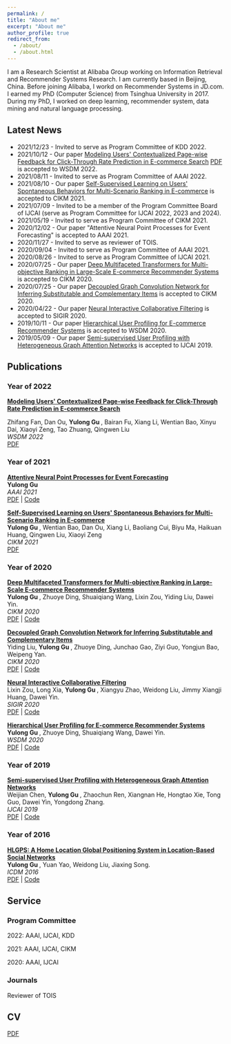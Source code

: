 ```yaml
---
permalink: /
title: "About me"
excerpt: "About me"
author_profile: true
redirect_from:
  - /about/
  - /about.html
---
```


I am a Research Scientist at Alibaba Group working on Information Retrieval and Recommender Systems Research. I am currently based in Beijing, China. Before joining Alibaba, I workd on Recommender Systems in JD.com. I earned my PhD (Computer Science)  from Tsinghua University in 2017. During my PhD, I worked on deep learning, recommender system, data mining and natural language processing.


## Latest News
* 2021/12/23 - Invited to serve as Program Committee of KDD 2022.
* 2021/10/12 - Our paper [Modeling Users' Contextualized Page-wise Feedback for Click-Through Rate Prediction in E-commerce Search](https://github.com/guyulongcs/Awesome-Deep-Learning-Papers-for-Search-Recommendation-Advertising/blob/master/3_Ranking/2022%20(Alibaba)%20(WSDM)%20Modeling%20Users%E2%80%99%20Contextualized%20Page-wise%20Feedback%20for%20Click-Through%20Rate%20Prediction%20in%20E-commerce%20Search.pdf) [PDF](https://guyulongcs.github.io/files/WSDM2022_RACP.pdf) is accepted to WSDM 2022.
* 2021/08/11 - Invited to serve as Program Committee of AAAI 2022.
* 2021/08/10 - Our paper [Self-Supervised Learning on Users' Spontaneous Behaviors for Multi-Scenario Ranking in E-commerce](https://doi.org/10.1145/3459637.3481953) is accepted to CIKM 2021.
* 2021/07/09 - Invited to be a member of the Program Committee Board of IJCAI (serve as Program Committee for IJCAI 2022, 2023 and 2024).
* 2021/05/19 - Invited to serve as Program Committee of CIKM 2021.
* 2020/12/02 - Our paper "Attentive Neural Point Processes for Event Forecasting" is accepted to AAAI 2021.
* 2020/11/27 - Invited to serve as reviewer of TOIS.
* 2020/09/04 - Invited to serve as Program Committee of AAAI 2021.
* 2020/08/26 - Invited to serve as Program Committee of IJCAI 2021.
* 2020/07/25 - Our paper [Deep Multifaceted Transformers for Multi-objective Ranking in Large-Scale E-commerce Recommender Systems](https://dl.acm.org/doi/10.1145/3340531.3412697) is accepted to CIKM 2020.
* 2020/07/25 - Our paper [Decoupled Graph Convolution Network for Inferring Substitutable and Complementary Items](https://dl.acm.org/doi/abs/10.1145/3340531.3412695) is accepted to CIKM 2020.
* 2020/04/22 - Our paper [Neural Interactive Collaborative Filtering](https://dl.acm.org/doi/10.1145/3397271.3401181) is accepted to SIGIR 2020.
* 2019/10/11 - Our paper [Hierarchical User Profiling for E-commerce Recommender Systems](https://dl.acm.org/doi/abs/10.1145/3336191.3371827) is accepted to WSDM 2020.
* 2019/05/09 - Our paper [Semi-supervised User Profiling with Heterogeneous Graph Attention Networks](https://www.ijcai.org/Proceedings/2019/0293.pdf) is accepted to IJCAI 2019.


## Publications

### Year of 2022
<b> [Modeling Users' Contextualized Page-wise Feedback for Click-Through Rate Prediction in E-commerce Search]() </b> <br>

Zhifang Fan, Dan Ou, <b> Yulong Gu </b>, Bairan Fu, Xiang Li, Wentian Bao, Xinyu Dai, Xiaoyi Zeng, Tao Zhuang, Qingwen Liu  <br>
<i> WSDM 2022 </i> <br>
[PDF]() <br>
 

### Year of 2021

<b> [Attentive Neural Point Processes for Event Forecasting]() </b> <br>
<b> Yulong Gu </b>  <br>
<i> AAAI 2021 </i> <br>
[PDF](https://guyulongcs.github.io/files/AAAI2021_ANPP.pdf) | [Code](https://github.com/guyulongcs/AAAI2021_ANPP) <br>

<b> [Self-Supervised Learning on Users' Spontaneous Behaviors for Multi-Scenario Ranking in E-commerce]() </b> <br>
<b> Yulong Gu </b>, Wentian Bao, Dan Ou, Xiang Li, Baoliang Cui, Biyu Ma, Haikuan Huang, Qingwen Liu, Xiaoyi Zeng  <br>
<i> CIKM 2021 </i> <br>
[PDF](https://guyulongcs.github.io/files/CIKM2021_ZEUS.pdf) <br>



### Year of 2020

<b> [Deep Multifaceted Transformers for Multi-objective Ranking in Large-Scale E-commerce Recommender Systems](https://dl.acm.org/doi/10.1145/3340531.3412697) </b> <br>
<b> Yulong Gu </b>, Zhuoye Ding, Shuaiqiang Wang, Lixin Zou, Yiding Liu, Dawei Yin. <br>
<i> CIKM 2020 </i> <br>
[PDF](https://guyulongcs.github.io/files/CIKM2020_DMT.pdf) | [Code](https://github.com/guyulongcs/CIKM2020_DMT) <br>


<b> [Decoupled Graph Convolution Network for Inferring Substitutable and Complementary Items](https://dl.acm.org/doi/abs/10.1145/3340531.3412695) </b> <br>
Yiding Liu, <b> Yulong Gu </b>, Zhuoye Ding, Junchao Gao, Ziyi Guo, Yongjun Bao, Weipeng Yan. <br>
<i> CIKM 2020 </i> <br>
[PDF](https://guyulongcs.github.io/files/CIKM2020_DecGCN.pdf) | [Code](https://github.com/guyulongcs/CIKM2020_DecGCN) <br>


<b> [Neural Interactive Collaborative Filtering](https://dl.acm.org/doi/abs/10.1145/3397271.3401181) </b> <br>
Lixin Zou, Long Xia, <b> Yulong Gu </b>, Xiangyu Zhao, Weidong Liu, Jimmy Xiangji Huang, Dawei Yin. <br>
<i> SIGIR 2020 </i> <br>
[PDF](https://guyulongcs.github.io/files/SIGIR2020_NICF.pdf) | [Code](https://github.com/guyulongcs/SIGIR2020_NICF) <br>


<b> [Hierarchical User Profiling for E-commerce Recommender Systems](https://dl.acm.org/doi/abs/10.1145/3336191.3371827) </b> <br>
<b> Yulong Gu </b>, Zhuoye Ding, Shuaiqiang Wang, Dawei Yin. <br>
<i> WSDM 2020 </i> <br>
[PDF](https://guyulongcs.github.io/files/WSDM2020_HUP.pdf) | [Code](https://github.com/guyulongcs/WSDM2020_HUP) <br>

###  Year of 2019

<b> [Semi-supervised User Profiling with Heterogeneous Graph Attention Networks](https://www.ijcai.org/Proceedings/2019/0293.pdf) </b> <br>
Weijian Chen, <b> Yulong Gu </b>, Zhaochun Ren, Xiangnan He, Hongtao Xie, Tong Guo, Dawei Yin, Yongdong Zhang. <br>
<i> IJCAI 2019  </i> <br>
[PDF](https://guyulongcs.github.io/files/IJCAI2019_HGAT.pdf) | [Code](https://github.com/guyulongcs/IJCAI2019_HGAT) <br>


###  Year of 2016

<b> [HLGPS: A Home Location Global Positioning System in Location-Based Social Networks](https://ieeexplore.ieee.org/document/7837923) </b> <br>
<b> Yulong Gu </b>, Yuan Yao, Weidong Liu, Jiaxing Song. <br>
<i> ICDM 2016  </i> <br>
[PDF](https://guyulongcs.github.io/files/ICDM2016_HLGPS.pdf) | [Code](https://github.com/guyulongcs/ICDM2016_HLGPS) <br>



## Service

### Program Committee
2022: AAAI, IJCAI, KDD <br>

2021: AAAI, IJCAI, CIKM <br>

2020: AAAI, IJCAI

### Journals
Reviewer of TOIS


## CV

[PDF](https://guyulongcs.github.io/files/YulongGu_CV.pdf) <br>

